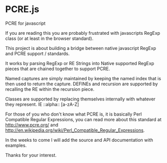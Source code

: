 PCRE.js
=======

PCRE for javascript

If you are reading this you are probably frustrated with javascripts RegExp class (or at least in the browser standard).

This project is about building a bridge between native javascript RegExp and PCRE support / standards.

It works by parsing RegExp or RE Strings into Native supported RegExp pieces that are chained together to support PCRE.

Named captures are simply maintained by keeping the named index that is then used to return the capture.  DEFINEs and recursion are supported by recalling the RE within the recursion piece.

Classes are supported by replacing themselves internally with whatever they represent.  IE ::alpha:: [a-zA-Z]

For those of you who don't know what PCRE is, it is basically Perl Compatible Regular Expressions, you can read more about this standard at http://www.pcre.org/ and http://en.wikipedia.org/wiki/Perl_Compatible_Regular_Expressions.

In the weeks to come I will add the source and API documentation with examples.

Thanks for your interest.
